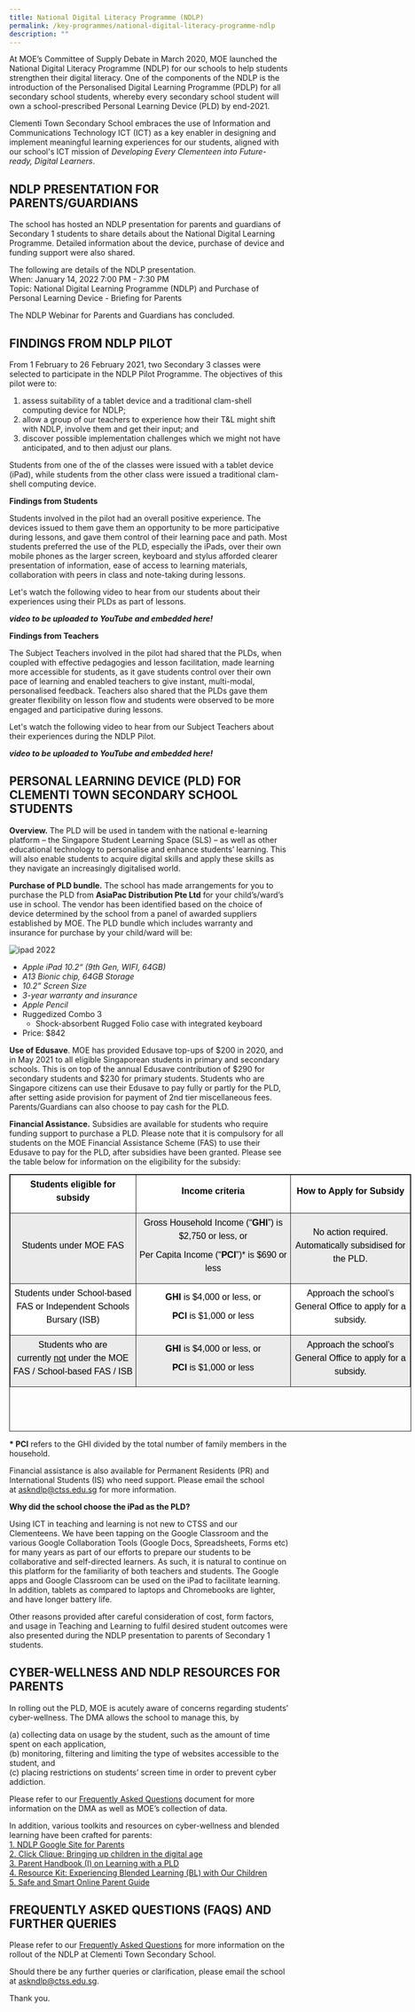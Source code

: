 ```yaml
---
title: National Digital Literacy Programme (NDLP)
permalink: /key-programmes/national-digital-literacy-programme-ndlp
description: ""
---
```

At MOE’s Committee of Supply Debate in March 2020, MOE launched the National Digital Literacy Programme (NDLP) for our schools to help students strengthen their digital literacy. One of the components of the NDLP is the introduction of the Personalised Digital Learning Programme (PDLP) for all secondary school students, whereby every secondary school student will own a school-prescribed Personal Learning Device (PLD) by end-2021.  
  
Clementi Town Secondary School embraces the use of Information and Communications Technology ICT (ICT) as a key enabler in designing and implement meaningful learning experiences for our students, aligned with our school's ICT mission of _Developing Every Clementeen into Future-ready, Digital Learners_.  
  
  

NDLP PRESENTATION FOR PARENTS/GUARDIANS
---------------------------------------

  
The school has hosted an NDLP presentation for parents and guardians of Secondary 1 students to share details about the National Digital Learning Programme. Detailed information about the device, purchase of device and funding support were also shared.  
  
The following are details of the NDLP presentation.  
When: January 14, 2022 7:00 PM - 7:30 PM  
Topic: National Digital Learning Programme (NDLP) and Purchase of Personal Learning Device - Briefing for Parents  
  
The NDLP Webinar for Parents and Guardians has concluded.   
  

FINDINGS FROM NDLP PILOT
------------------------

  
From 1 February to 26 February 2021, two Secondary 3 classes were selected to participate in the NDLP Pilot Programme. The objectives of this pilot were to:  

1.  assess suitability of a tablet device and a traditional clam-shell computing device for NDLP;
2.  allow a group of our teachers to experience how their T&L might shift with NDLP, involve them and get their input; and
3.  discover possible implementation challenges which we might not have anticipated, and to then adjust our plans.

  
Students from one of the of the classes were issued with a tablet device (iPad), while students from the other class were issued a traditional clam-shell computing device.  
  
**Findings from Students**  

Students involved in the pilot had an overall positive experience. The devices issued to them gave them an opportunity to be more participative during lessons, and gave them control of their learning pace and path. Most students preferred the use of the PLD, especially the iPads, over their own mobile phones as the larger screen, keyboard and stylus afforded clearer presentation of information, ease of access to learning materials, collaboration with peers in class and note-taking during lessons.  
  
Let's watch the following video to hear from our students about their experiences using their PLDs as part of lessons.

***video to be uploaded to YouTube and embedded here!***

**Findings from Teachers**  
  
The Subject Teachers involved in the pilot had shared that the PLDs, when coupled with effective pedagogies and lesson facilitation, made learning more accessible for students, as it gave students control over their own pace of learning and enabled teachers to give instant, multi-modal, personalised feedback. Teachers also shared that the PLDs gave them greater flexibility on lesson flow and students were observed to be more engaged and participative during lessons.  
  
Let's watch the following video to hear from our Subject Teachers about their experiences during the NDLP Pilot.

***video to be uploaded to YouTube and embedded here!***

PERSONAL LEARNING DEVICE (PLD) FOR CLEMENTI TOWN SECONDARY SCHOOL STUDENTS
--------------------------------------------------------------------------

  

**Overview.** The PLD will be used in tandem with the national e-learning platform – the Singapore Student Learning Space (SLS) – as well as other educational technology to personalise and enhance students’ learning. This will also enable students to acquire digital skills and apply these skills as they navigate an increasingly digitalised world.

**Purchase of PLD bundle.** The school has made arrangements for you to purchase the PLD from **AsiaPac Distribution Pte Ltd** for your child’s/ward’s use in school. The vendor has been identified based on the choice of device determined by the school from a panel of awarded suppliers established by MOE. The PLD bundle which includes warranty and insurance for purchase by your child/ward will be:

![ipad 2022](/images/ipad2022.jpeg)

*   _Apple iPad 10.2“ (9th Gen, WIFI, 64GB)_
*   _A13 Bionic chip, 64GB Storage_
*   _10.2” Screen Size_
*   _3-year warranty and_ _insurance_
*   _Apple Pencil_
*   Ruggedized Combo 3
    *   Shock-absorbent Rugged Folio case with integrated keyboard
*   Price: $842

**Use of Edusave**. MOE has provided Edusave top-ups of $200 in 2020, and in May 2021 to all eligible Singaporean students in primary and secondary schools. This is on top of the annual Edusave contribution of $290 for secondary students and $230 for primary students. Students who are Singapore citizens can use their Edusave to pay fully or partly for the PLD, after setting aside provision for payment of 2nd tier miscellaneous fees. Parents/Guardians can also choose to pay cash for the PLD.

  

**Financial Assistance.** Subsidies are available for students who require funding support to purchase a PLD. Please note that it is compulsory for all students on the MOE Financial Assistance Scheme (FAS) to use their Edusave to pay for the PLD, after subsidies have been granted. Please see the table below for information on the eligibility for the subsidy:

<table class="iveo_table ives_tab_dark" style="margin: 0px; outline: 0px; padding: 0px; border: 1px solid rgb(42, 42, 42); border-spacing: 1px; border-collapse: collapse; width: 725px; height: 464px;"><tbody class="" style="margin: 0px; outline: 0px; padding: 0px;"><tr class="" style="margin: 0px; outline: 0px; padding: 0px;"><td width="144" class="" style="margin: 0px; outline: 0px; padding: 5px; text-align: center; border: 1px solid rgb(42, 42, 42); background: rgb(255, 255, 255); color: rgb(0, 0, 0); width: 223px;"><p class="" style="margin: 0px 0px 10px; outline: 0px; padding: 0px; line-height: 24px !important; color: rgb(0, 0, 0); font-family: Avenir, sans-serif; font-size: 16px;"><b class="" style="margin: 0px; outline: 0px; padding: 0px;"><span class="" style="margin: 0px; outline: 0px; padding: 0px;">Students eligible for subsidy</span></b></p></td><td width="188" class="" style="margin: 0px; outline: 0px; padding: 5px; text-align: center; border: 1px solid rgb(42, 42, 42); background: rgb(255, 255, 255); color: rgb(0, 0, 0); width: 286px;"><p class="" style="margin: 0px 0px 10px; outline: 0px; padding: 0px; line-height: 24px !important; color: rgb(0, 0, 0); font-family: Avenir, sans-serif; font-size: 16px;"><b class="" style="margin: 0px; outline: 0px; padding: 0px;"><span class="" style="margin: 0px; outline: 0px; padding: 0px;">Income criteria</span></b></p></td><td width="139" class="" style="margin: 0px; outline: 0px; padding: 5px; text-align: center; border: 1px solid rgb(42, 42, 42); background: rgb(255, 255, 255); color: rgb(0, 0, 0); width: 215px;"><p class="" style="margin: 0px 0px 10px; outline: 0px; padding: 0px; line-height: 24px !important; color: rgb(0, 0, 0); font-family: Avenir, sans-serif; font-size: 16px;"><b class="" style="margin: 0px; outline: 0px; padding: 0px;"><span class="" style="margin: 0px; outline: 0px; padding: 0px;">How to Apply for Subsidy</span></b></p></td></tr><tr class="" style="margin: 0px; outline: 0px; padding: 0px;"><td width="144" class="" style="margin: 0px; outline: 0px; padding: 5px; text-align: center; border: 1px solid rgb(42, 42, 42); background: rgb(235, 235, 235); color: rgb(0, 0, 0);"><p class="" style="margin: 0px 0px 10px; outline: 0px; padding: 0px; line-height: 24px !important; color: rgb(0, 0, 0); font-family: Avenir, sans-serif; font-size: 16px;"><span class="" style="margin: 0px; outline: 0px; padding: 0px;">Students under MOE FAS</span></p></td><td width="188" class="" style="margin: 0px; outline: 0px; padding: 5px; text-align: center; border: 1px solid rgb(42, 42, 42); background: rgb(235, 235, 235); color: rgb(0, 0, 0);"><p class="" style="margin: 0px 0px 10px; outline: 0px; padding: 0px; line-height: 24px !important; color: rgb(0, 0, 0); font-family: Avenir, sans-serif; font-size: 16px;"><span class="" style="margin: 0px; outline: 0px; padding: 0px;">Gross Household Income (“<b class="" style="margin: 0px; outline: 0px; padding: 0px;">GHI</b>”) is $2,750 or less, or</span></p><p class="" style="margin: 0px 0px 10px; outline: 0px; padding: 0px; line-height: 24px !important; color: rgb(0, 0, 0); font-family: Avenir, sans-serif; font-size: 16px;"><span class="" style="margin: 0px; outline: 0px; padding: 0px;">Per Capita Income (“<b class="" style="margin: 0px; outline: 0px; padding: 0px;">PCI</b>”)* is $690 or less</span></p></td><td width="139" class="" style="margin: 0px; outline: 0px; padding: 5px; text-align: center; border: 1px solid rgb(42, 42, 42); background: rgb(235, 235, 235); color: rgb(0, 0, 0);"><p class="" style="margin: 0px 0px 10px; outline: 0px; padding: 0px; line-height: 24px !important; color: rgb(0, 0, 0); font-family: Avenir, sans-serif; font-size: 16px;"><span class="" style="margin: 0px; outline: 0px; padding: 0px;">No action required. Automatically subsidised for the PLD.</span></p></td></tr><tr class="" style="margin: 0px; outline: 0px; padding: 0px;"><td width="144" class="" style="margin: 0px; outline: 0px; padding: 5px; text-align: center; border: 1px solid rgb(42, 42, 42); background: rgb(255, 255, 255); color: rgb(0, 0, 0);"><p class="" style="margin: 0px 0px 10px; outline: 0px; padding: 0px; line-height: 24px !important; color: rgb(0, 0, 0); font-family: Avenir, sans-serif; font-size: 16px;"><span class="" style="margin: 0px; outline: 0px; padding: 0px;">Students under School-based FAS or Independent Schools Bursary (ISB)</span></p></td><td width="188" class="" style="margin: 0px; outline: 0px; padding: 5px; text-align: center; border: 1px solid rgb(42, 42, 42); background: rgb(255, 255, 255); color: rgb(0, 0, 0);"><p class="" style="margin: 0px 0px 10px; outline: 0px; padding: 0px; line-height: 24px !important; color: rgb(0, 0, 0); font-family: Avenir, sans-serif; font-size: 16px;"><b class="" style="margin: 0px; outline: 0px; padding: 0px;"><span class="" style="margin: 0px; outline: 0px; padding: 0px;">GHI</span></b><span class="" style="margin: 0px; outline: 0px; padding: 0px;"><span>&nbsp;</span>is $4,000 or less, or</span></p><p class="" style="margin: 0px 0px 10px; outline: 0px; padding: 0px; line-height: 24px !important; color: rgb(0, 0, 0); font-family: Avenir, sans-serif; font-size: 16px;"><b class="" style="margin: 0px; outline: 0px; padding: 0px;"><span class="" style="margin: 0px; outline: 0px; padding: 0px;">PCI</span></b><span class="" style="margin: 0px; outline: 0px; padding: 0px;"><span>&nbsp;</span>is $1,000 or less</span></p></td><td width="139" class="" style="margin: 0px; outline: 0px; padding: 5px; text-align: center; border: 1px solid rgb(42, 42, 42); background: rgb(255, 255, 255); color: rgb(0, 0, 0);"><p class="" style="margin: 0px 0px 10px; outline: 0px; padding: 0px; line-height: 24px !important; color: rgb(0, 0, 0); font-family: Avenir, sans-serif; font-size: 16px;"><span class="" style="margin: 0px; outline: 0px; padding: 0px;">Approach the school’s General Office to apply for a subsidy.</span></p></td></tr><tr class="" style="margin: 0px; outline: 0px; padding: 0px;"><td width="144" class="" style="margin: 0px; outline: 0px; padding: 5px; text-align: center; border: 1px solid rgb(42, 42, 42); background: rgb(235, 235, 235); color: rgb(0, 0, 0);"><p class="" style="margin: 0px 0px 10px; outline: 0px; padding: 0px; line-height: 24px !important; color: rgb(0, 0, 0); font-family: Avenir, sans-serif; font-size: 16px;"><span class="" style="margin: 0px; outline: 0px; padding: 0px;">Students who are currently<span>&nbsp;</span><u class="" style="margin: 0px; outline: 0px; padding: 0px;">not</u><span>&nbsp;</span>under the MOE FAS / School-based FAS / ISB</span></p></td><td width="188" class="" style="margin: 0px; outline: 0px; padding: 5px; text-align: center; border: 1px solid rgb(42, 42, 42); background: rgb(235, 235, 235); color: rgb(0, 0, 0);"><p class="" style="margin: 0px 0px 10px; outline: 0px; padding: 0px; line-height: 24px !important; color: rgb(0, 0, 0); font-family: Avenir, sans-serif; font-size: 16px;"><b class="" style="margin: 0px; outline: 0px; padding: 0px;"><span class="" style="margin: 0px; outline: 0px; padding: 0px;">GHI</span></b><span class="" style="margin: 0px; outline: 0px; padding: 0px;"><span>&nbsp;</span>is $4,000 or less, or</span></p><p class="" style="margin: 0px 0px 10px; outline: 0px; padding: 0px; line-height: 24px !important; color: rgb(0, 0, 0); font-family: Avenir, sans-serif; font-size: 16px;"><b class="" style="margin: 0px; outline: 0px; padding: 0px;"><span class="" style="margin: 0px; outline: 0px; padding: 0px;">PCI</span></b><span class="" style="margin: 0px; outline: 0px; padding: 0px;"><span>&nbsp;</span></span><span class="" style="margin: 0px; outline: 0px; padding: 0px;">is $1,000 or less</span></p></td><td width="139" class="" style="margin: 0px; outline: 0px; padding: 5px; text-align: center; border: 1px solid rgb(42, 42, 42); background: rgb(235, 235, 235); color: rgb(0, 0, 0);"><p class="" style="margin: 0px 0px 10px; outline: 0px; padding: 0px; line-height: 24px !important; color: rgb(0, 0, 0); font-family: Avenir, sans-serif; font-size: 16px;"><span class="" style="margin: 0px; outline: 0px; padding: 0px;">Approach the school’s General Office to apply for a subsidy.</span></p></td></tr></tbody></table>

  

**\* PCI** refers to the GHI divided by the total number of family members in the household.

  

Financial assistance is also available for Permanent Residents (PR) and International Students (IS) who need support. Please email the school at [askndlp@ctss.edu.sg](mailto:askndlp@ctss.edu.sg) for more information.  
  
  
**Why did the school choose the iPad as the PLD?**

Using ICT in teaching and learning is not new to CTSS and our Clementeens. We have been tapping on the Google Classroom and the various Google Collaboration Tools (Google Docs, Spreadsheets, Forms etc) for many years as part of our efforts to prepare our students to be collaborative and self-directed learners. As such, it is natural to continue on this platform for the familiarity of both teachers and students. The Google apps and Google Classroom can be used on the iPad to facilitate learning. In addition, tablets as compared to laptops and Chromebooks are lighter, and have longer battery life.  
  
Other reasons provided after careful consideration of cost, form factors, and usage in Teaching and Learning to fulfil desired student outcomes were also presented during the NDLP presentation to parents of Secondary 1 students.  
  
  
  

CYBER-WELLNESS AND NDLP RESOURCES FOR PARENTS
---------------------------------------------

  
In rolling out the PLD, MOE is acutely aware of concerns regarding students’ cyber-wellness. The DMA allows the school to manage this, by  
  
(a) collecting data on usage by the student, such as the amount of time spent on each application,  
(b) monitoring, filtering and limiting the type of websites accessible to the student, and  
(c) placing restrictions on students’ screen time in order to prevent cyber addiction.  
  
Please refer to our [Frequently Asked Questions](/files/FAQs%20on%20NDLP%20at%20CTSS%2020220113.pdf) document for more information on the DMA as well as MOE’s collection of data.  
  
In addition, various toolkits and resources on cyber-wellness and blended learning have been crafted for parents:  
[1\. NDLP Google Site for Parents](https://sites.google.com/moe.edu.sg/ctss-ndlp/resources-for-parents)  
[2\. Click Clique: Bringing up children in the digital age](/files/Clique%20Click.pdf) <br>
[3. Parent Handbook (I) on Learning with a PLD](/files/Parent%20Handbook%20I%20on%20Learning%20with%20a%20PLD.pdf) <br>
[4. Resource Kit: Experiencing Blended Learning (BL) with Our Children](/files/Resource%20Kit%20-%20Experiencing%20Blended%20Learning%20BL%20with%20Our%20Children.pdf) <br>
[5. Safe and Smart Online Parent Guide](/files/Safe-and-Smart-Online-Parent-Guide.pdf) 
  

  
  

FREQUENTLY ASKED QUESTIONS (FAQS) AND FURTHER QUERIES
-----------------------------------------------------

  
Please refer to our [Frequently Asked Questions](/files/FAQs%20on%20NDLP%20at%20CTSS%2020220113.pdf) for more information on the rollout of the NDLP at Clementi Town Secondary School.  
  
Should there be any further queries or clarification, please email the school at [askndlp@ctss.edu.sg](mailto:askndlp@ctss.edu.sg).  
  
Thank you.